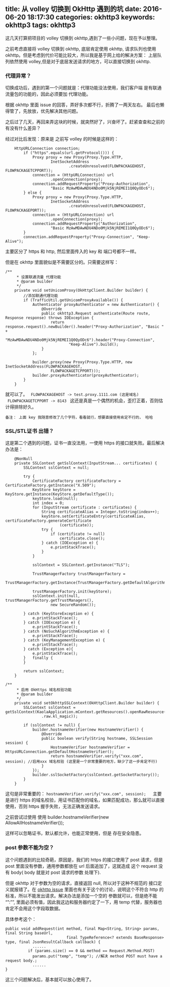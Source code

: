 title: 从 volley 切换到 OkHttp 遇到的坑
date: 2016-06-20 18:17:30
categories: okhttp3
keywords: okhttp3
tags: okhttp3
---

这几天打算把项目的 volley 切换到 okhttp,遇到了一些小问题，现在予以整理。

之前考虑直接将 volley 切换到 okhttp, 底层肯定使用 okhttp, 请求队列也使用 okhttp。但是考虑到代价可能比较大，所以我是基于网上给的解决方案： 上层队列依然使用 volley,但是对于底层发送请求的地方，可以直接切换到 okhttp.

### 代理异常？
切换成功后，遇到的第一个问题就是：代理功能没法使用，我们客户端 是有联通流量包的功能的，因此必须要加 代理功能。

根据 okhttp 里面  issue 的回答，弄好多次都不行，折腾了一两天左右。 最后也懒得管了，先放放，优先解决其他问题。 

之后过了几天，再回来弄这块的时候，就突然好了，兴奋坏了。赶紧查查和之前的有没有什么差异？

经过对比后发现：原来是 之前写 volley 的时候是这样的：

		HttpURLConnection connection;
	        if ("https".equals(url.getProtocol())) {
	            Proxy proxy = new Proxy(Proxy.Type.HTTP,
	                    InetSocketAddress
	                            .createUnresolved(FLOWPACKAGEHOST, FLOWPACKAGETCPPORT));
	            connection = (HttpURLConnection) url
	                    .openConnection(proxy);
	            connection.addRequestProperty("Proxy-Authorization",
	                    "Basic MzAwMDAwNDU4NDo0Mjk5NjREMEI1Q0QyODc6");
	        } else {
	            Proxy proxy = new Proxy(Proxy.Type.HTTP,
	                    InetSocketAddress
	                            .createUnresolved(FLOWPACKAGEHOST, FLOWPACKAGEPORT));
	            connection = (HttpURLConnection) url
	                    .openConnection(proxy);
	            connection.addRequestProperty("Authorization",
	                    "Basic MzAwMDAwNDU4NDo0Mjk5NjREMEI1Q0QyODc6");
	        }
	        connection.addRequestProperty("Proxy-Connection", "Keep-Alive");

主要区分了 https 和 http, 然后里面传入的 key 和 端口号都不一样。

但是在 okhttp 里面貌似是不需要区分的。只需要这样写：

	/**
	     * 设置联通流量 代理功能
	     * @param builder
	     */
	    private void setUnicomProxy(OkHttpClient.Builder builder) {
	        //添加联通代理功能
	        if (TrafficUtil.getUnicomProxyAvailable()) {
	            Authenticator proxyAuthenticator = new Authenticator() {
	                @Override
	                public okhttp3.Request authenticate(Route route, Response response) throws IOException {
	                    return response.request().newBuilder().header("Proxy-Authorization", "Basic " +
	                            "MzAwMDAwNDU4NDo0Mjk5NjREMEI1Q0QyODc6").header("Proxy-Connection",
	                            "Keep-Alive").build();
	                }
	            };
	
	            builder.proxy(new Proxy(Proxy.Type.HTTP, new InetSocketAddress(FLOWPACKAGEHOST,
	                    FLOWPACKAGETCPPORT)));
	            builder.proxyAuthenticator(proxyAuthenticator);
	        }
	    }

就可以了。
` FLOWPACKAGEHOST -> test.proxy.1111.com (这是域名)`
` FLOWPACKAGETCPPORT -> 8143
`
这还是真是一个偶然的机会，歪打正着，否则估计得排除好久。

`备注： 上面 key 我随意修改了几个字符，看看就行，想要直接使用肯定不行的， 哈哈`

### SSL/STL证书 出错？
这是第二个遇到的问题，证书一直没法用，一使用 https 的接口就失败。最后解决办法是：

		@NonNull
	    private SSLContext getSslContext(InputStream... certificates) {
	        SSLContext sslContext = null;
	
	        try {
	            CertificateFactory certificateFactory = CertificateFactory.getInstance("X.509");
	            KeyStore keyStore = KeyStore.getInstance(KeyStore.getDefaultType());
	            keyStore.load(null);
	            int index = 0;
	            for (InputStream certificate : certificates) {
	                String certificateAlias = Integer.toString(index++);
	                keyStore.setCertificateEntry(certificateAlias, certificateFactory.generateCertificate
	                        (certificate));
	                try {
	                    if (certificate != null)
	                        certificate.close();
	                } catch (IOException e) {
	                    e.printStackTrace();
	                }
	            }
	
	            sslContext = SSLContext.getInstance("TLS");
	
	            TrustManagerFactory trustManagerFactory =
	                    TrustManagerFactory.getInstance(TrustManagerFactory.getDefaultAlgorithm());
	
	            trustManagerFactory.init(keyStore);
	            sslContext.init(null, trustManagerFactory.getTrustManagers(),
	                    new SecureRandom());
	
	        } catch (KeyStoreException e) {
	            e.printStackTrace();
	        } catch (IOException e) {
	            e.printStackTrace();
	        } catch (NoSuchAlgorithmException e) {
	            e.printStackTrace();
	        } catch (KeyManagementException e) {
	            e.printStackTrace();
	        } catch (Exception e){
	            e.printStackTrace();
	        }   finally {
	        }
	
	        return sslContext;
	    }

	/**
	     * 启用 OkHttps 域名校验功能
	     * @param builder
	     */
	    private void setOkhttpSSLContext(OkHttpClient.Builder builder) {
	        SSLContext sslContext = getSslContext(KaolaApplication.mContext.getResources().openRawResource(R
	                .raw.kl_magic));
	
	        if (sslContext != null) {
	            builder.hostnameVerifier(new HostnameVerifier() {
	                @Override
	                public boolean verify(String hostname, SSLSession session) {
	                    HostnameVerifier hostnameVerifier = HttpsURLConnection.getDefaultHostnameVerifier();
	                    return hostnameVerifier.verify("xxx.com", session); //启用xxx 域名校验 (这里是一个非常重要的地方，缺少了这一步肯定不行)
	                }
	            });
	            builder.sslSocketFactory(sslContext.getSocketFactory());
	        }
	    }

这句是非常重要的：
`hostnameVerifier.verify("xxx.com", session);  
`主要是进行 https 的域名校验，用证书匹配你的域名，如果匹配成功，那么就可以直接使用，否则 https 握手失败，无法正确发送请求。

之前尝试过使用 使用
	builder.hostnameVerifier(new AllowAllHostnameVerifier());

这样可以忽略证书，默认都允许，也能正常使用，但是 存在安全隐患。

### post 参数不能为空？
这个问题遇到的比较奇葩，原因是，我们的 https  的接口使用了 post 请求，但是 post 里面没有参数，通用参数都放在 url 后面追加了，这就造成 这个 request 没有 body( body 就是对 post 请求的参数 处理下).

但是 okhttp 对于参数为空的请求，直接返回 null, 所以对于这种不规范的 接口定义就报错了。在 [okhttp issue](https://github.com/square/okhttp/issues/751) 里面也有关于这个的讨论，说明这个不符合 http 的标准，所以不能发出请求。解决办法是添加一个空的 参数就可以，但是绝不能 “”:””, 里面必须有值，因此我这边和服务器约定了一下，用 temp 代替，服务器也肯定不会用这个字段取数据。

具体参考这个：

	public void addRequest(int method, final Map<String, String> params, final String baseUrl,
	                           final TypeReference<? extends BaseResponse> type, final JsonResultCallback callback) {
				......
	          if (params.size() == 0 && method == Request.Method.POST)
	            params.put("temp", "temp"); //解决 method POST must have a request body.;
				......
	}

这三个问题解决后，基本就可以放心使用了。